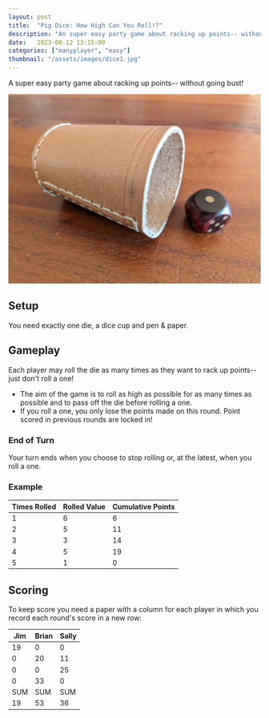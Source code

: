 ```yaml
---
layout: post
title:  "Pig Dice: How High Can You Roll!?"
description: "An super easy party game about racking up points-- without going bust!"
date:   2023-08-12 13:15:00
categories: ["manyplayer", "easy"]
thumbnail: "/assets/images/dice1.jpg"
---
```

A super easy party game about racking up points-- without going bust!

![](/assets/images/dice1.jpg)

## Setup
You need exactly one die, a dice cup and pen & paper.

## Gameplay
Each player may roll the die as many times as they want to rack up points-- just don't roll a one!

- The aim of the game is to roll as high as possible for as many times as possible and to pass off the die before rolling a one.
- If you roll a one, you only lose the points made on this round. Point scored in previous rounds are locked in!

### End of Turn
Your turn ends when you choose to stop rolling or, at the latest, when you roll a one.

### Example

| Times Rolled | Rolled Value     | Cumulative Points |
|-----| ------------------------ | ----------- |
|1| 6     | 6           |
|2| 5                 | 11           |
|3| 3                  | 14          |
|4| 5                 | 19          |
|5| 1        | 0         |



## Scoring
To keep score you need a paper with a column for each player in which you record each round's score in a new row:

| Jim | Brian     | Sally |
|-----| ------------------------ | ----------- |
|19| 0    | 0          |
|0| 20                 | 11           |
|0| 0                 | 25          |
|0| 33                 | 0        |
|SUM|SUM|SUM|
|19|53|36|

